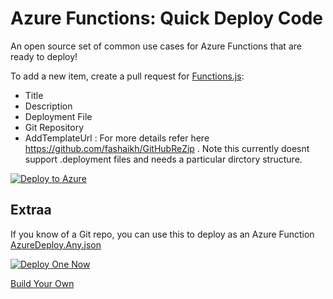 # Azure Functions: Quick Deploy Code
An open source set of common use cases for Azure Functions that are ready to deploy!

To add a new item, create a pull request for [Functions.js](http://functionlibrary.azurewebsites.net/assets/data/functions.js):
- Title
- Description
- Deployment File
- Git Repository
- AddTemplateUrl  : For more details refer here https://github.com/fashaikh/GitHubReZip . Note this currently doesnt support .deployment files and needs a particular dirctory structure.


[![Deploy to Azure](http://azuredeploy.net/deploybutton.svg)](https://portal.azure.com/#create/Microsoft.Template/uri/https%3A%2F%2Fraw.githubusercontent.com%2Fjefking%2FFunctionLibrary%2Fmaster%2Fazuredeploy.json)

## Extraa

If you know of a Git repo, you can use this to deploy as an Azure Function [AzureDeploy.Any.json](https://github.com/jefking/FunctionLibrary/blob/master/azuredeploy.any.json)

[![Deploy One Now](http://azuredeploy.net/deploybutton.svg)](https://portal.azure.com/#create/Microsoft.Template/uri/https%3A%2F%2Fraw.githubusercontent.com%2Fjefking%2FFunctionLibrary%2Fmaster%2Fazuredeploy.any.json)

[Build Your Own](http://functionlibrary.azurewebsites.net/build.htm)